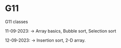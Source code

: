 # G11
G11 classes

11-09-2023: 
  -> Array basics, Bubble sort, Selection sort

12-09-2023:
  -> Insertion sort, 2-D array.
